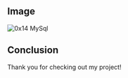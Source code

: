 ## Image
![0x14 MySql](https://user-images.githubusercontent.com/110098940/232767158-bf5953aa-6b79-4741-9f38-018ccba364ea.png)

## Conclusion
Thank you for checking out my project!

